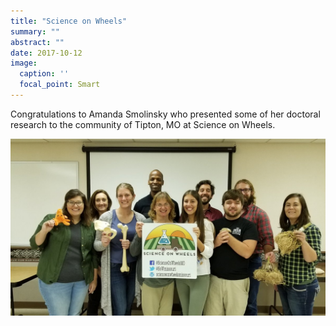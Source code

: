 ```yaml
---
title: "Science on Wheels"
summary: ""
abstract: ""
date: 2017-10-12
image:
  caption: ''
  focal_point: Smart
---
```


Congratulations to Amanda Smolinsky who presented some of her doctoral research to the community of Tipton, MO at Science on Wheels.

![](2017_Smolinsky_Science_on_Wheels.jpg)
